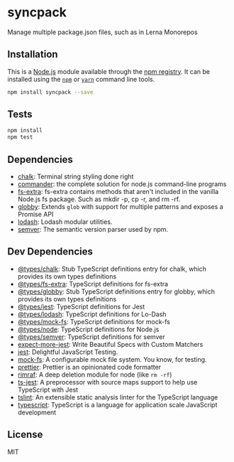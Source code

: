 # syncpack

Manage multiple package.json files, such as in Lerna Monorepos

## Installation

This is a [Node.js](https://nodejs.org/) module available through the
[npm registry](https://www.npmjs.com/). It can be installed using the
[`npm`](https://docs.npmjs.com/getting-started/installing-npm-packages-locally)
or [`yarn`](https://yarnpkg.com/en/) command line tools.

```sh
npm install syncpack --save
```

## Tests

```sh
npm install
npm test
```

## Dependencies

- [chalk](https://ghub.io/chalk): Terminal string styling done right
- [commander](https://ghub.io/commander): the complete solution for node.js
  command-line programs
- [fs-extra](https://ghub.io/fs-extra): fs-extra contains methods that
  aren&#39;t included in the vanilla Node.js fs package. Such as mkdir -p, cp
  -r, and rm -rf.
- [globby](https://ghub.io/globby): Extends `glob` with support for multiple
  patterns and exposes a Promise API
- [lodash](https://ghub.io/lodash): Lodash modular utilities.
- [semver](https://ghub.io/semver): The semantic version parser used by npm.

## Dev Dependencies

- [@types/chalk](https://ghub.io/@types/chalk): Stub TypeScript definitions
  entry for chalk, which provides its own types definitions
- [@types/fs-extra](https://ghub.io/@types/fs-extra): TypeScript definitions for
  fs-extra
- [@types/globby](https://ghub.io/@types/globby): Stub TypeScript definitions
  entry for globby, which provides its own types definitions
- [@types/jest](https://ghub.io/@types/jest): TypeScript definitions for Jest
- [@types/lodash](https://ghub.io/@types/lodash): TypeScript definitions for
  Lo-Dash
- [@types/mock-fs](https://ghub.io/@types/mock-fs): TypeScript definitions for
  mock-fs
- [@types/node](https://ghub.io/@types/node): TypeScript definitions for Node.js
- [@types/semver](https://ghub.io/@types/semver): TypeScript definitions for
  semver
- [expect-more-jest](https://ghub.io/expect-more-jest): Write Beautiful Specs
  with Custom Matchers
- [jest](https://ghub.io/jest): Delightful JavaScript Testing.
- [mock-fs](https://ghub.io/mock-fs): A configurable mock file system. You know,
  for testing.
- [prettier](https://ghub.io/prettier): Prettier is an opinionated code
  formatter
- [rimraf](https://ghub.io/rimraf): A deep deletion module for node (like
  `rm -rf`)
- [ts-jest](https://ghub.io/ts-jest): A preprocessor with source maps support to
  help use TypeScript with Jest
- [tslint](https://ghub.io/tslint): An extensible static analysis linter for the
  TypeScript language
- [typescript](https://ghub.io/typescript): TypeScript is a language for
  application scale JavaScript development

## License

MIT
